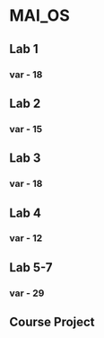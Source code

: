 # MAI_OS

## Lab 1
### var - 18

## Lab 2
### var - 15

## Lab 3
### var - 18

## Lab 4
### var - 12

## Lab 5-7
### var - 29

## Course Project
